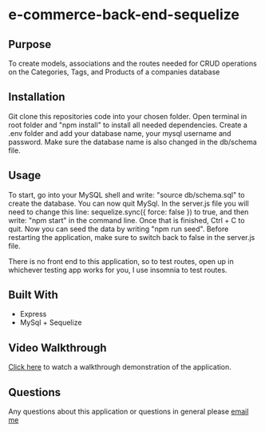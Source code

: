 # e-commerce-back-end-sequelize

## Purpose
To create models, associations and the routes needed for CRUD operations on the Categories, Tags, and Products of a companies database

## Installation
Git clone this repositories code into your chosen folder. Open terminal in root folder and "npm install" to install all needed dependencies. Create a .env folder and add your database name, your mysql username and password. Make sure the database name is also changed in the db/schema file. 

## Usage
To start, go into your MySQL shell and write: "source db/schema.sql" to create the database. You can now quit MySql. 
In the server.js file you will need to change this line: sequelize.sync({ force: false }) to true, and then write: "npm start" in the command line.
Once that is finished, Ctrl + C to quit. Now you can seed the data by writing "npm run seed". Before restarting the application, make sure to switch back to false in the server.js file.

There is no front end to this application, so to test routes, open up in whichever testing app works for you, I use insomnia to test routes. 

## Built With
- Express
- MySql + Sequelize

## Video Walkthrough
[Click here](https://drive.google.com/file/d/1z1PkUMSuCKm2E_nbOyVkzKJDSMVHoz_Z/view) to watch a walkthrough demonstration of the application.

## Questions
Any questions about this application or questions in general please <a href="mailto:hall.candice@outlook.com">email me</a>